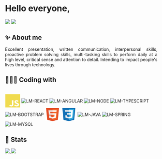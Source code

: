 # Hello everyone,
  <a href="https://www.linkedin.com/in/leonardomaiorano" target="_blank"><img src="https://img.shields.io/badge/-LinkedIn-%230077B5?style=for-the-badge&logo=linkedin&logoColor=white" target="_blank"></a>
  <a href = "mailto:leonardomaiorano@outlook.com.br"><img src="https://img.shields.io/badge/Microsoft_Outlook-0078D4?style=for-the-badge&logo=microsoft-outlook&logoColor=white" target="_blank"></a>
</div>

## ✨ About me
<p align="justify">
Excellent presentation, written communication, interpersonal skills, proactive problem solving skills, multi-tasking skills to perform daily at a high level, critical sense and attention to detail.
Intending to impact people's lives through technology.</p>

## 👨🏻‍💻 Coding with
<div style="display: inline_block"><br>
  <img align="center" alt="LM-JS" height="45" width="50" src="https://raw.githubusercontent.com/devicons/devicon/master/icons/javascript/javascript-plain.svg"/>
  <img align="center" alt="LM-REACT" height="45" width="50" src="https://cdn.jsdelivr.net/gh/devicons/devicon/icons/react/react-original.svg"/>
  <img align="center" alt="LM-ANGULAR" height="45" width="50" src="https://cdn.jsdelivr.net/gh/devicons/devicon/icons/angularjs/angularjs-original.svg"/>
  <img align="center" alt="LM-NODE" height="45" width="50" src="https://cdn.jsdelivr.net/gh/devicons/devicon/icons/nodejs/nodejs-plain.svg"/>
  <img align="center" alt="LM-TYPESCRIPT" height="45" width="50" src="https://cdn.jsdelivr.net/gh/devicons/devicon/icons/typescript/typescript-plain.svg"/>
  <img align="center" alt="LM-BOOTSTRAP" height="45" width="50" src="https://cdn.jsdelivr.net/gh/devicons/devicon/icons/bootstrap/bootstrap-plain.svg"/>
  <img align="center" alt="LM-HTML" height="45" width="50" src="https://raw.githubusercontent.com/devicons/devicon/master/icons/html5/html5-original.svg"/>
  <img align="center" alt="LM-CSS" height="45" width="50" src="https://raw.githubusercontent.com/devicons/devicon/master/icons/css3/css3-original.svg"/>
  <img align="center" alt="LM-JAVA" height="45" width="50" src="https://cdn.jsdelivr.net/gh/devicons/devicon/icons/java/java-original-wordmark.svg"/>
  <img align="center" alt="LM-SPRING" height="45" width="50" src="https://cdn.jsdelivr.net/gh/devicons/devicon/icons/spring/spring-original.svg"/>  
  <img align="center" alt="LM-MYSQL" height="45" width="50" src="https://cdn.jsdelivr.net/gh/devicons/devicon/icons/mysql/mysql-plain.svg"/>
</div>


## 🚀 Stats
<div align="left">
  <a href="https://github.com/leonardomaiorano">
  <img height="180em" src="https://github-readme-stats.vercel.app/api?username=leonardomaiorano&show_icons=true&theme=github_dark&include_all_commits=true&count_private=true"/>
  <img height="180em" src="https://github-readme-stats.vercel.app/api/top-langs/?username=leonardomaiorano&layout=compact&langs_count=16&theme=github_dark" />
</div>
